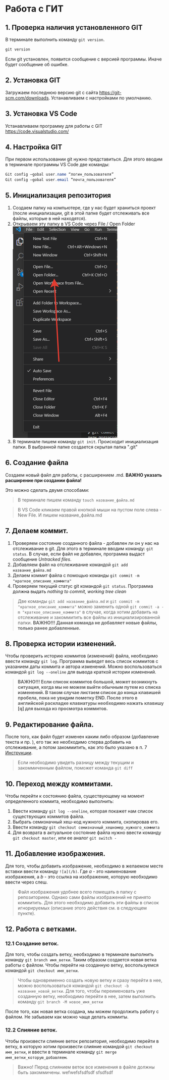 # Работа с ГИТ 
## 1. Проверка наличия установленного GIT
В терминале выполнить команду `git version`. 

```Java
git version
```

Если git установлен, появится сообщение с версией программы. Иначе будет сообщение об ошибке.

## 2. Установка GIT
Загружаем последнюю версию git с сайта https://git-scm.com/downloads.
Устанавливаем с настройками по умолчанию.

## 3. Установка VS Code
Устанавливаем программу для работы с GIT https://code.visualstudio.com/

## 4. Настройка GIT
При первом использовании git нужно представиться. Для этого вводим в терминале программы VS Code две команды: 
```Java
Git config –gobal user.name “логин_пользователя”
Git config –gobal user.email “почта_пользователя”
```
## 5. Инициализация репозитория
1. Создаем папку на компьютере, где у нас будет храниться проект (после инициализации, git в этой папке будет отслеживать все файлы, которые в ней находятся).
2. Открываем эту папку в VS Code через File / Open Folder ![Screen](/Images/OpenFolder.png)
3. В терминале пишем команду `git init`. Происходит инициализация папки. В выбранной папке создается скрытая папка ".git"

## 6. Создание файла
Создаем новый файл для работы, с расширением .md. **ВАЖНО указать расширение при создании файла!**

Это можно сделать двумя способами:
> В терминале пишем команду `touch название_файла.md`

> В VS Code кликаем правой кнопкой мыши на пустом поле слева - New File. И пишем название_файла.md

## 7. Делаем коммит. 
1. Проверяем состояние созданного файла - добавлен ли он у нас на отслеживание в git. Для этого в терминале вводим команду: `git status`. В случае, если файл не добавлен, программа выдаст сообщение *Untracked files*. 
2. Добавляем файл на отслеживание командой `git add название_файла.md`
3. Делаем коммит файла с помощью команды `git commit -m "краткое_описание_коммита"`
4. Проверяем текущий статус git командой `git status`. Программа должна выдать *nothing to commit, working tree clean*

> Две команды `git add название_файла.md` и `git commit -m "краткое_описание_коммита"` можно заменить одной `git commit -a -m "краткое_описание_коммита"` в случае, когда хотим добавить на отслеживание и закоммитить все файлы из инициализированной папки. **ВАЖНО!!! Данная команда не добавляет новые файлы, только ранее добавленные.**

## 8. Проверка истории изменений.
Чтобы проверить историю коммитов (изменений) файла, необходимо ввести команду `git log`. Программа выведет весь список коммитов с указанием даты коммита и автора изменений. Можно воспользоваться командой `git log --oneline` для вывода краткой истории изменений.  

>**ВАЖНО!!! Если список коммитов большой, может возникнуть ситуация, когда мы не можем выйти обычным путем из списка изменений. В таком случае листаем список до конца клавишей пробела, пока не увидим пометку END. После этого в английской раскладке клавиатуры необходимо нажать клавишу [q] для выхода из просмотра коммитов.**

## 9. Редактирование файла.
После того, как файл будет изменен каким либо образом (добавление текста и пр. ), его так же необходимо сперва добавить на отслеживание, а потом закоммитить, как это было указано в п. 7 [Инструкции](#7-делаем-коммит).

> Если необходимо увидеть разницу между текущим и закоммиченным файлом, поможет команда `git diff`

## 10. Переход между коммитами.
Чтобы перейти к состоянию файла, существующему на момент определенного коммита, необходимо выполнить:
1. Ввести команду `git log --oneline`, которая покажет нам список существующих коммитов файла. 
2. Выбрать семизначный хеш-код нужного коммита, скопировав его. 
3. Ввести команду `git checkout семизначный_хешномер_нужного_коммита`
4. Для возврата в актуальное состояние файла нужно ввести команду `git checkout master`, или ее аналог `git switch -`

## 11. Добавление изображения.
Для того, чтобы добавить изображение, необходимо в желаемом месте вставки ввести команду `![a](/b)`. Где *а* - это наименование изображения, а *b* - это ссылка на изображение, которую необходимо ввести через слеш. 
> Файл изображения удобнее всего помещать в папку с репозиторием. Однако сами файлы изображений не принято коммитить. Для этого необходимо добавить эти файлы в список игнорируемых (описание этого действия см. в следующем пункте).

## 12. Работа с ветками.

### 12.1 Создание веток. 
Для того, чтобы создать ветку, необходимо в терминале выполнить команду `git branch имя_ветки`. Таким образом создается новая ветка работы с файлом. 
Чтобы перейти на созданную ветку, воспользуемся командой `git checkout имя_ветки`.
> Чтобы одновременно создать новую ветку и сразу перейти в нее, можно воспользоваться командой `git checkout -b название_новой_ветки`. 
Для того, чтобы переименовать уже созданную ветку, необходимо перейти в нее, затем выполнить команду `git branch -M новое_имя_ветки`

После того, как новая ветка создана, мы можем продолжить работу с файлом. Не забываем как можно чаще делать коммиты. 

### 12.2 Слияние веток. 
Чтобы произвести слияние веток репозитория, необходимо перейти в ветку, в которую хотим произвести слияние командой `git checkout имя_ветки`, и ввести в терминале команду `git merge имя_ветки_которую_добавляем`. 
> Важно! Перед слиянием веток все изменения в файле должны быть закоммичены.
wefwefsfsdfsdf
sfsdfsdf